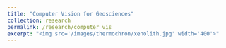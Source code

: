 ```yaml
---
title: "Computer Vision for Geosciences"
collection: research
permalink: /research/computer_vis
excerpt: "<img src='/images/thermochron/xenolith.jpg' width='400'>"
---
```

